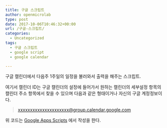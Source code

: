 ```yaml
---
title: 구글 스크립트
author: openmicrolab
type: post
date: 2017-10-06T10:46:32+00:00
url: /구글-스크립트/
categories:
  - Uncategorized
tags:
  - 구글 스크립트
  - google script
  - google calendar

---
```

구글 캘린더에서 다음주 1주일의 일정을 불러와서 출력을 해주는 스크립트.

여기서 캘린더 ID는 구글 캘린더의 설정에 들어가서 원하는 캘린더의 세부설정 항목의 캘린더 주소 항목에서 찾을 수 있으며 다음과 같은 형태이거나 자신의 구글 계정정보이다.

> xxxxxxxxxxxxxxxxxxxxx@group.calendar.google.com



위 코드는 [Google Apps Scripts][1] 에서 작성을 한다.

 [1]: https://script.google.com/